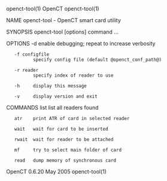 openct-tool(1)                                                                                      OpenCT                                                                                     openct-tool(1)



NAME
       openct-tool - OpenCT smart card utility

SYNOPSIS
       openct-tool [options] command ...

OPTIONS
       -d     enable debugging; repeat to increase verbosity

       -f configfile
              specify config file (default @openct_conf_path@)

       -r reader
              specify index of reader to use

       -h     display this message

       -v     display version and exit

COMMANDS
       list   list all readers found

       atr    print ATR of card in selected reader

       wait   wait for card to be inserted

       rwait  wait for reader to be attached

       mf     try to select main folder of card

       read   dump memory of synchronous card



OpenCT 0.6.20                                                                                      May 2005                                                                                    openct-tool(1)
